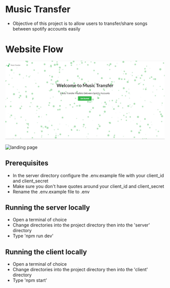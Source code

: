 # Music Transfer

- Objective of this project is to allow users to transfer/share songs between spotify accounts easily

# Website Flow
  <img src="screenshots/landingPage.JPG">
  
![landing page](https://github.com/rohitkadhe/MusicTransfer/master/screenshots/landingPage.jpg)

## Prerequisites

- In the server directory configure the .env.example file with your client_id and client_secret
- Make sure you don't have quotes around your client_id and client_secret
- Rename the .env.example file to .env

## Running the server locally

- Open a terminal of choice
- Change directories into the project directory then into the 'server' directory
- Type 'npm run dev'

## Running the client locally

- Open a terminal of choice
- Change directories into the project directory then into the 'client' directory
- Type 'npm start'
